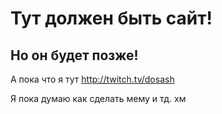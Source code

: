 # Тут должен быть сайт!
## Но он будет позже!
А пока что я тут http://twitch.tv/dosash 

Я пока думаю как сделать мему и тд.
хм